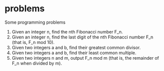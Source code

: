 # problems
Some programming problems

001. Given an integer n, find the nth Fibonacci number F_n.
002. Given an integer n, find the last digit of the nth Fibonacci number F_n (that is, F_n mod 10).
003. Given two integers a and b, find their greatest common divisor.
004. Given two integers a and b, find their least common multiple.
005. Given two integers n and m, output F_n mod m (that is, the remainder of F_n when divided by m).
